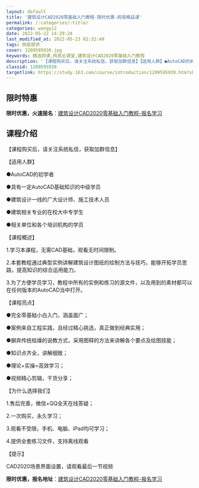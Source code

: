 ```yaml
---
layout: default
title: '建筑设计CAD2020零基础入门教程-限时优惠-网易精品课'
permalink: /:categories/:title/
categories: wangyi2
date: 2022-05-22 14:29:24
last_modified_at: 2022-05-23 02:32:49
tags: 网易提供
cover: 1209595930.jpg
keywords: 精选网课,网易云课堂,建筑设计CAD2020零基础入门教程
description: '【课程购买后，请关注系统私信，获取加群信息】【适用人群】●AutoCAD的初学者●具有一定AutoCAD基础知识的中级学'
classid: 1209595930
targetlink: https://study.163.com/course/introduction/1209595930.htm?share=1&shareId=1025206652&utm_campaign=share&utm_medium=iphoneShare&utm_source=&utm_u=1025206652
---
```


## 限时特惠

**限时优惠，火速报名**：[建筑设计CAD2020零基础入门教程-报名学习](https://study.163.com/course/introduction/1209595930.htm?share=1&shareId=1025206652&utm_campaign=share&utm_medium=iphoneShare&utm_source=&utm_u=1025206652)

## 课程介绍

【课程购买后，请关注系统私信，获取加群信息】



【适用人群】

●AutoCAD的初学者

●具有一定AutoCAD基础知识的中级学员

●建筑设计一线的广大设计师、施工技术人员

●建筑相关专业的在校大中专学生

●相关单位和各个培训机构的学员



【课程概述】

1.学习本课程，无需CAD基础，观看无时间限制。

2.本套教程通过典型实例讲解建筑设计图纸的绘制方法与技巧，能够开拓学员思路，提高知识的综合运用能力。

3.为了方便学员学习，教程中所有的实例和练习的源文件，以及用到的素材都可以在任何版本的AutoCAD当中打开。



【课程亮点】

●完全零基础小白入门，涵盖面广；

●案例来自工程实践，且经过精心挑选，真正做到经典实用；

●摒弃传统枯燥的说教方式，采用图释的方法来讲解各个要点及绘图技能；

●知识点齐全，讲解细致；

●理论+实操=高效学习；

●视频精心剪辑，干货分享；



【为什么选择我们】

1.售后完善，微信+QQ全天在线答疑；

2.一次购买，永久学习；

3.观看不受限，手机、电脑、iPad均可学习；

4.提供全套练习文件，支持离线观看



【提示】

CAD2020场景界面设置，请观看最后一节视频

**限时优惠，报名地址**：[建筑设计CAD2020零基础入门教程-报名学习](https://study.163.com/course/introduction/1209595930.htm?share=1&shareId=1025206652&utm_campaign=share&utm_medium=iphoneShare&utm_source=&utm_u=1025206652)

